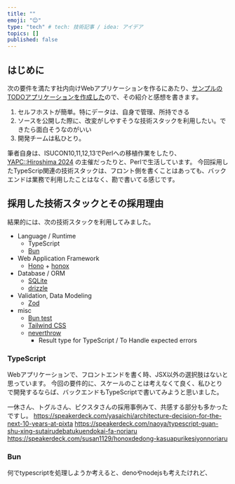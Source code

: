 ```yaml
---
title: ""
emoji: "😊"
type: "tech" # tech: 技術記事 / idea: アイデア
topics: []
published: false
---
```


## はじめに

次の要件を満たす社内向けWebアプリケーションを作るにあたり、[サンプルのTODOアプリケーションを作成した](https://github.com/kfly8/sample-todoapp-honox-zod-drizzle)ので、その紹介と感想を書きます。

1. セルフホストが簡単。特にデータは、自身で管理、所持できる
2. ソースを公開した際に、改変がしやすそうな技術スタックを利用したい。できたら面白そうなのがいい
3. 開発チームは私ひとり。

筆者自身は、ISUCON10,11,12,13でPerlへの移植作業をしたり、[YAPC::Hiroshima 2024](https://yapcjapan.org/2024hiroshima/) の主催だったりと、Perlで生活しています。
今回採用したTypeScrip関連の技術スタックは、フロント側を書くことはあっても、バックエンドは業務で利用したことはなく、勘で書いてる感じです。

## 採用した技術スタックとその採用理由

結果的には、次の技術スタックを利用してみました。

- Language / Runtime
    - TypeScript
    - [Bun](https://bun.sh/)
- Web Application Framework
    - [Hono](https://hono.dev/) + [honox](https://github.com/honojs/honox)
- Database / ORM
    - [SQLite](https://www.sqlite.org/)
    - [drizzle](https://orm.drizzle.team/)
- Validation, Data Modeling
    - [Zod](https://zod.dev/)
- misc
    - [Bun test](https://bun.sh/docs/cli/test)
    - [Tailwind CSS](https://tailwindcss.com/)
    - [neverthrow](https://github.com/supermacro/neverthrow)
        - Result type for TypeScript / To Handle expected errors

### TypeScript

Webアプリケーションで、フロントエンドを書く時、JSX以外の選択肢はないと思っています。
今回の要件的に、スケールのことは考えなくて良く、私ひとりで開発するならば、バックエンドもTypeScriptで書いてみようと思いました。

一休さん、トグルさん、ピクスタさんの採用事例みて、共感する部分も多かったですし。
https://speakerdeck.com/yasaichi/architecture-decision-for-the-next-10-years-at-pixta
https://speakerdeck.com/naoya/typescript-guan-shu-xing-sutairudebatukuendokai-fa-noriaru
https://speakerdeck.com/susan1129/honoxdedong-kasuapurikesiyonnoriaru

### Bun

何でtypescriptを処理しようか考えると、denoやnodejsも考えたけれど、